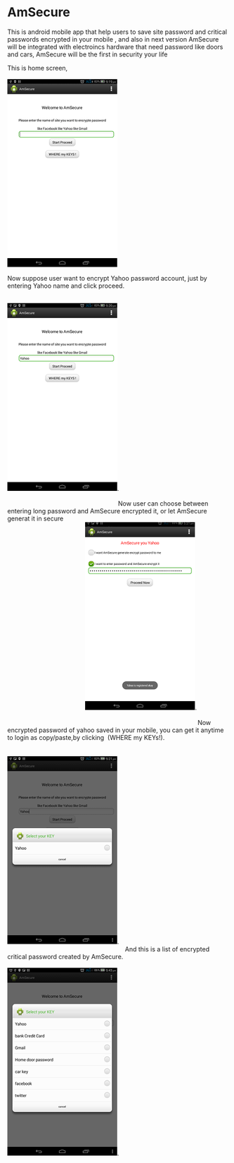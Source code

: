 # AmSecure
This is android mobile app that help users to save site password and critical passwords encrypted in your mobile , and also in next version AmSecure will be integrated with electroincs hardware that need password like doors and cars, AmSecure will be the first in security your life


This is home screen, 
                                                                                                                                
![alt tag](https://raw.githubusercontent.com/ibrahim1hero1/AmSecure/master/readme/images/Screenshot_2016-12-08-17-19-544.png)

 
 Now suppose user want to encrypt Yahoo password account, just by entering Yahoo name and click proceed.                                                                                                                                                        
 

![alt tag](https://raw.githubusercontent.com/ibrahim1hero1/AmSecure/master/readme/images/Screenshot_2016-12-08-17-20-233.png).                                                                                                                                                                                                                                                                Now user can choose between entering long password and AmSecure encrypted it, or let AmSecure generat it in secure                                                                                                                                             ![alt tag](https://raw.githubusercontent.com/ibrahim1hero1/AmSecure/master/readme/images/Screenshot_2016-12-08-17-21-044.png).                                                                                                                                                                                                                                                                  Now encrypted password of yahoo saved in your mobile, you can get it anytime to login as copy/paste,by clicking  (WHERE my KEYs!).                                                                                                                                                                                                                                                        ![alt tag](https://raw.githubusercontent.com/ibrahim1hero1/AmSecure/master/readme/images/Screenshot_2016-12-08-17-21-233.png).                                                                                                                                   And this is a list of encrypted critical password created by AmSecure.                                                                                                                                                                                        ![alt tag](https://raw.githubusercontent.com/ibrahim1hero1/AmSecure/master/readme/images/Screenshot_2016-12-08-17-43-500.png).
                                                                                                                                                                                                                                                                                                                              
